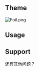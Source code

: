 ## Theme

![Foil.png](http://upload-images.jianshu.io/upload_images/712028-5b03736c6c1aaaae.png?imageMogr2/auto-orient/strip%7CimageView2/2/w/1240)

## Usage


## Support
还有其他问题？




